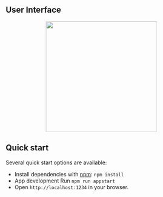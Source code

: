 
## User Interface

<p align="center"><a href="#" target="_blank"><img src="./uis/tenBnRedpacket-HD.gif" width="292"></a></p>

## Quick start

Several quick start options are available:

- Install dependencies with [npm](https://www.npmjs.com/): `npm install`
- App development Run `npm run appstart`
- Open `http://localhost:1234` in your browser.
